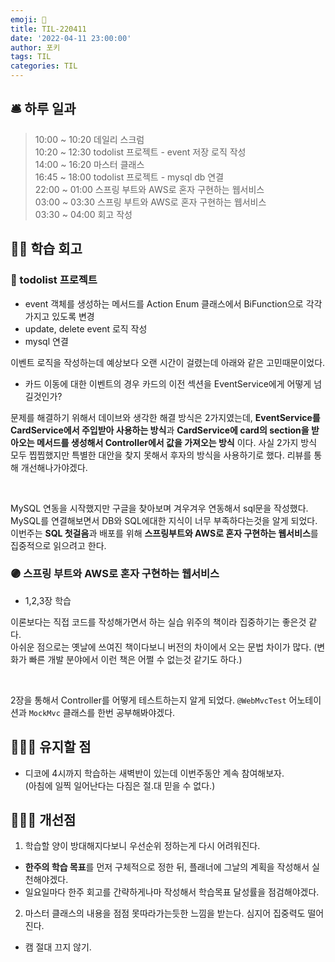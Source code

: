 ```yaml
---
emoji: 📝
title: TIL-220411
date: '2022-04-11 23:00:00'
author: 포키
tags: TIL
categories: TIL
---
```


## 🛎 **하루 일과**

> 10:00 ~ 10:20 데일리 스크럼  
> 10:20 ~ 12:30 todolist 프로젝트 - event 저장 로직 작성  
> 14:00 ~ 16:20 마스터 클래스  
> 16:45 ~ 18:00 todolist 프로젝트 - mysql db 연결  
> 22:00 ~ 01:00 스프링 부트와 AWS로 혼자 구현하는 웹서비스  
> 03:00 ~ 03:30 스프링 부트와 AWS로 혼자 구현하는 웹서비스  
> 03:30 ~ 04:00 회고 작성

## 👨‍💻 **학습 회고**

### **🤝 todolist 프로젝트**

- event 객체를 생성하는 메서드를 Action Enum 클래스에서 BiFunction으로 각각 가지고 있도록 변경
- update, delete event 로직 작성
- mysql 연결

이벤트 로직을 작성하는데 예상보다 오랜 시간이 걸렸는데 아래와 같은 고민때문이었다.

- 카드 이동에 대한 이벤트의 경우 카드의 이전 섹션을 EventService에게 어떻게 넘길것인가?

문제를 해결하기 위해서 데이브와 생각한 해결 방식은 2가지였는데, **EventService를 CardService에서 주입받아 사용하는 방식**과 **CardService에 card의 section을 받아오는 메서드를 생성해서 Controller에서 값을 가져오는 방식** 이다.
사실 2가지 방식 모두 찝찝했지만 특별한 대안을 찾지 못해서 후자의 방식을 사용하기로 했다. 리뷰를 통해 개선해나가야겠다.

<br>

MySQL 연동을 시작했지만 구글을 찾아보며 겨우겨우 연동해서 sql문을 작성했다. MySQL를 연결해보면서 DB와 SQL에대한 지식이 너무 부족하다는것을 알게 되었다. 이번주는 **SQL 첫걸음**과 배포를 위해 **스프링부트와 AWS로 혼자 구현하는 웹서비스**를 집중적으로 읽으려고 한다.

### **🟣 스프링 부트와 AWS로 혼자 구현하는 웹서비스**

- 1,2,3장 학습

이론보다는 직접 코드를 작성해가면서 하는 실습 위주의 책이라 집중하기는 좋은것 같다.  
아쉬운 점으로는 옛날에 쓰여진 책이다보니 버전의 차이에서 오는 문법 차이가 많다. (변화가 빠른 개발 분야에서 이런 책은 어쩔 수 없는것 같기도 하다.)

<br>

2장을 통해서 Controller를 어떻게 테스트하는지 알게 되었다. `@WebMvcTest` 어노테이션과 `MockMvc` 클래스를 한번 공부해봐야겠다.

## 🚴🏻‍♂️ 유지할 점

- 디코에 4시까지 학습하는 새벽반이 있는데 이번주동안 계속 참여해보자.  
  (아침에 일찍 일어난다는 다짐은 절.대 믿을 수 없다.)

## 💁🏻‍♂️ 개선점

1. 학습할 양이 방대해지다보니 우선순위 정하는게 다시 어려워진다.

- **한주의 학습 목표**를 먼저 구체적으로 정한 뒤, 플래너에 그날의 계획을 작성해서 실천해야겠다.
- 일요일마다 한주 회고를 간략하게나마 작성해서 학습목표 달성률을 점검해야겠다.

2. 마스터 클래스의 내용을 점점 못따라가는듯한 느낌을 받는다. 심지어 집중력도 떨어진다.

- 캠 절대 끄지 않기.
